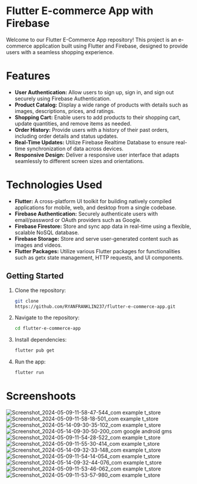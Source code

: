 # Flutter E-commerce App with Firebase 
Welcome to our Flutter E-Commerce App repository! This project is an e-commerce application built using Flutter and Firebase, designed to provide users with a seamless shopping experience.
# Features
- **User Authentication:** Allow users to sign up, sign in, and sign out securely using Firebase Authentication.
- **Product Catalog:** Display a wide range of products with details such as images, descriptions, prices, and ratings.
- **Shopping Cart:** Enable users to add products to their shopping cart, update quantities, and remove items as needed.
- **Order History:** Provide users with a history of their past orders, including order details and status updates.
- **Real-Time Updates:** Utilize Firebase Realtime Database to ensure real-time synchronization of data across devices.
- **Responsive Design:** Deliver a responsive user interface that adapts seamlessly to different screen sizes and orientations.

# Technologies Used
- **Flutter:** A cross-platform UI toolkit for building natively compiled applications for mobile, web, and desktop from a single codebase.
- **Firebase Authentication:** Securely authenticate users with email/password or OAuth providers such as Google.
- **Firebase Firestore:** Store and sync app data in real-time using a flexible, scalable NoSQL database.
- **Firebase Storage:** Store and serve user-generated content such as images and videos.
- **Flutter Packages:** Utilize various Flutter packages for functionalities such as getx state management, HTTP requests, and UI components.
## Getting Started

1. Clone the repository:
   ```bash
   git clone
   https://github.com/RYANFRANKLIN237/flutter-e-commerce-app.git


2. Navigate to the repository:
   ```bash
   cd flutter-e-commerce-app


3. Install dependencies:
   ```bash
   flutter pub get


4. Run the app:
   ```bash
   flutter run 


# Screenshoots
![Screenshot_2024-05-09-11-58-47-544_com example t_store](https://github.com/RYANFRANKLIN237/flutter-e-commerce-app/assets/95378076/e44633d8-52b3-48bf-8425-bc637c7e4abb)
![Screenshot_2024-05-09-11-58-18-501_com example t_store](https://github.com/RYANFRANKLIN237/flutter-e-commerce-app/assets/95378076/4f957e5c-432a-406e-a014-739c5487544e)
![Screenshot_2024-05-14-09-30-35-102_com example t_store](https://github.com/RYANFRANKLIN237/flutter-e-commerce-app/assets/95378076/5ac81822-421d-4dab-8130-2d927d337d5e)
![Screenshot_2024-05-14-09-30-50-200_com google android gms](https://github.com/RYANFRANKLIN237/flutter-e-commerce-app/assets/95378076/fcd91905-ba7d-4267-819a-9644d37d54ee)
![Screenshot_2024-05-09-11-54-28-522_com example t_store](https://github.com/RYANFRANKLIN237/flutter-e-commerce-app/assets/95378076/552243c9-de2f-4c84-994d-904eb581140d)
![Screenshot_2024-05-09-11-55-30-414_com example t_store](https://github.com/RYANFRANKLIN237/flutter-e-commerce-app/assets/95378076/77aa8fa7-44ad-4661-92d3-0ef512413e19)
![Screenshot_2024-05-14-09-32-33-148_com example t_store](https://github.com/RYANFRANKLIN237/flutter-e-commerce-app/assets/95378076/ee17b0ff-6670-4a17-bde4-3eb261a617b2)
![Screenshot_2024-05-09-11-54-14-054_com example t_store](https://github.com/RYANFRANKLIN237/flutter-e-commerce-app/assets/95378076/40392248-740b-41aa-b4c6-0919f1045d0d)
![Screenshot_2024-05-14-09-32-44-076_com example t_store](https://github.com/RYANFRANKLIN237/flutter-e-commerce-app/assets/95378076/942839d4-3919-4fe1-bd9d-b867262f449c)
![Screenshot_2024-05-09-11-53-46-062_com example t_store](https://github.com/RYANFRANKLIN237/flutter-e-commerce-app/assets/95378076/3b315348-869f-46b8-8ac5-a88638bef362)
![Screenshot_2024-05-09-11-53-57-980_com example t_store](https://github.com/RYANFRANKLIN237/flutter-e-commerce-app/assets/95378076/4aa8781a-b254-4bee-8a43-a87926d5df70)













   

